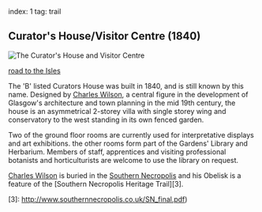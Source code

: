 index: 1
tag: trail

## Curator's House/Visitor Centre (1840)

![The Curator's House and Visitor Centre](images/curators-house.jpg)

[road to the Isles](audios/road-to-the-isles.mp3)

The 'B' listed Curators House was built in 1840, and is still known by
this name. Designed by [Charles Wilson][1], a central figure in the
development of Glasgow's architecture and town planning in the mid
19th century, the house is an asymmetrical 2-storey villa with single
storey wing and conservatory to the west standing in its own fenced
garden.

Two of the ground floor rooms are currently used for interpretative
displays and art exhibitions. the other rooms form part of the
Gardens' Library and Herbarium.  Members of staff, apprentices and
visiting professional botanists and horticulturists are welcome to use
the library on request.

[Charles Wilson][1] is buried in the [Southern Necropolis][2] and his
Obelisk is a feature of the [Southern Necropolis Heritage Trail][3].

[1]: /wiki.html?target=Charles_Wilson_(Scottish_architect)
[2]: /wiki/Southern_Necropolis
[3]: http://www.southernnecropolis.co.uk/SN_final.pdf)
